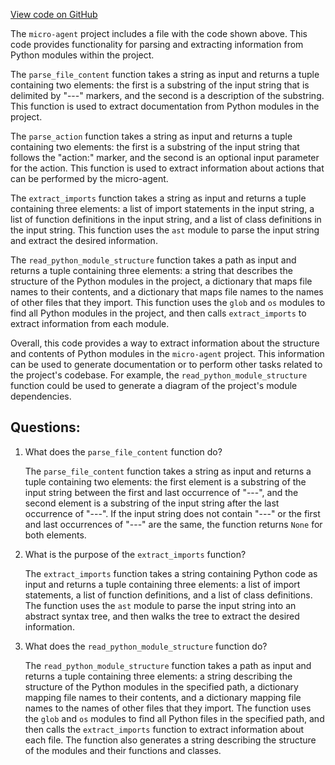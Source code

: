 [View code on GitHub](https://github.com/pHaeusler/micro-agent/agent/utils.py)

The `micro-agent` project includes a file with the code shown above. This code provides functionality for parsing and extracting information from Python modules within the project. 

The `parse_file_content` function takes a string as input and returns a tuple containing two elements: the first is a substring of the input string that is delimited by "---" markers, and the second is a description of the substring. This function is used to extract documentation from Python modules in the project.

The `parse_action` function takes a string as input and returns a tuple containing two elements: the first is a substring of the input string that follows the "action:" marker, and the second is an optional input parameter for the action. This function is used to extract information about actions that can be performed by the micro-agent.

The `extract_imports` function takes a string as input and returns a tuple containing three elements: a list of import statements in the input string, a list of function definitions in the input string, and a list of class definitions in the input string. This function uses the `ast` module to parse the input string and extract the desired information.

The `read_python_module_structure` function takes a path as input and returns a tuple containing three elements: a string that describes the structure of the Python modules in the project, a dictionary that maps file names to their contents, and a dictionary that maps file names to the names of other files that they import. This function uses the `glob` and `os` modules to find all Python modules in the project, and then calls `extract_imports` to extract information from each module.

Overall, this code provides a way to extract information about the structure and contents of Python modules in the `micro-agent` project. This information can be used to generate documentation or to perform other tasks related to the project's codebase. For example, the `read_python_module_structure` function could be used to generate a diagram of the project's module dependencies.
## Questions: 
 1. What does the `parse_file_content` function do?
    
    The `parse_file_content` function takes a string as input and returns a tuple containing two elements: the first element is a substring of the input string between the first and last occurrence of "---", and the second element is a substring of the input string after the last occurrence of "---". If the input string does not contain "---" or the first and last occurrences of "---" are the same, the function returns `None` for both elements.

2. What is the purpose of the `extract_imports` function?
    
    The `extract_imports` function takes a string containing Python code as input and returns a tuple containing three elements: a list of import statements, a list of function definitions, and a list of class definitions. The function uses the `ast` module to parse the input string into an abstract syntax tree, and then walks the tree to extract the desired information.

3. What does the `read_python_module_structure` function do?
    
    The `read_python_module_structure` function takes a path as input and returns a tuple containing three elements: a string describing the structure of the Python modules in the specified path, a dictionary mapping file names to their contents, and a dictionary mapping file names to the names of other files that they import. The function uses the `glob` and `os` modules to find all Python files in the specified path, and then calls the `extract_imports` function to extract information about each file. The function also generates a string describing the structure of the modules and their functions and classes.